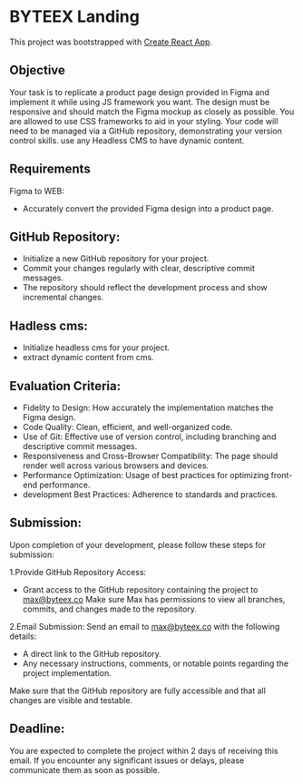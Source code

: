 # BYTEEX Landing

This project was bootstrapped with [Create React App](https://github.com/facebook/create-react-app).

## Objective
Your task is to replicate a product page design provided in Figma and implement it while using JS framework you want.
The design must be responsive and should match the Figma mockup as closely as possible. You are allowed to use CSS frameworks to aid in your styling.
Your code will need to be managed via a GitHub repository, demonstrating your version control skills. use any Headless CMS to have dynamic content.

## Requirements
Figma to WEB:
- Accurately convert the provided Figma design into a product page.

## GitHub Repository:
- Initialize a new GitHub repository for your project.
- Commit your changes regularly with clear, descriptive commit messages.
- The repository should reflect the development process and show incremental changes.

## Hadless cms:
- Initialize headless cms for your project.
- extract dynamic content from cms.

## Evaluation Criteria:
- Fidelity to Design: How accurately the implementation matches the Figma design.
- Code Quality: Clean, efficient, and well-organized code.
- Use of Git: Effective use of version control, including branching and descriptive commit messages.
- Responsiveness and Cross-Browser Compatibility: The page should render well across various browsers and devices.
- Performance Optimization: Usage of best practices for optimizing front-end performance.
- development Best Practices: Adherence to standards and practices.

## Submission:
Upon completion of your development, please follow these steps for submission:

1.Provide GitHub Repository Access:
- Grant access to the GitHub repository containing the project to max@byteex.co
Make sure Max has permissions to view all branches, commits, and changes made to the repository.

2.Email Submission:
Send an email to max@byteex.co with the following details:
- A direct link to the GitHub repository.
- Any necessary instructions, comments, or notable points regarding the project implementation.

Make sure that the GitHub repository are fully accessible and that all changes are visible and testable.

## Deadline:
You are expected to complete the project within 2 days of receiving this email.
If you encounter any significant issues or delays, please communicate them as soon as possible.
